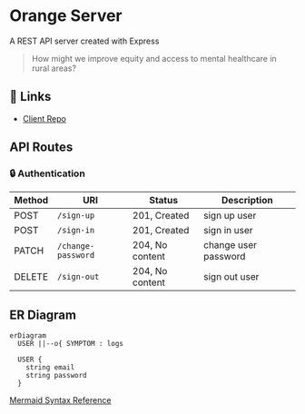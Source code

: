 # Orange Server
A REST API server created with Express
> How might we improve equity and access to mental healthcare in rural areas?

## 🔗 Links
- [Client Repo](https://github.com/orange-squad/orange-client)

## API Routes
### 🔒 Authentication
Method | URI                | Status          | Description          |
------ |------------------- | --------------- | -------------------- |
POST   | `/sign-up`         | 201, Created    | sign up user         |
POST   | `/sign-in`         | 201, Created    | sign in user         |
PATCH  | `/change-password` | 204, No content | change user password |
DELETE | `/sign-out`        | 204, No content | sign out user        |




## ER Diagram

```mermaid
erDiagram
  USER ||--o{ SYMPTOM : logs

  USER {
    string email
    string password
  }

```

[Mermaid Syntax Reference](https://mermaid-js.github.io/mermaid/#/n00b-syntaxReference)
